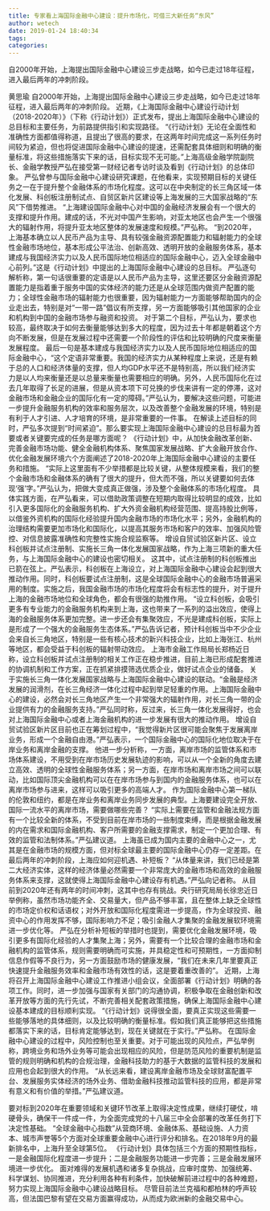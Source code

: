 ```yaml
---
title: 专家看上海国际金融中心建设：提升市场化，可借三大新任务“东风”
author: wetech
date: 2019-01-24 18:40:34
tags: 
categories: 
---
```

自2000年开始，上海提出国际金融中心建设三步走战略，如今已走过18年征程，进入最后两年的冲刺阶段。
<!-- more -->
黄思瑜
自2000年开始，上海提出国际金融中心建设三步走战略，如今已走过18年征程，进入最后两年的冲刺阶段。
近期，《上海国际金融中心建设行动计划（2018-2020年）》（下称《行动计划》）正式发布，提出上海国际金融中心建设的总目标和主要任务，为前路提供指引和实现路径。
“《行动计划》无论在全面性和准确性方面都值得称道，且提出了很高的要求，在这两年时间完成这一系列任务时间较为紧迫，但也将促进国际金融中心建设的提速，还需配套具体细则和明确的衡量标准，将这些措施落实下来的话，目标实现不无可能。”上海高级金融学院副院长、金融学教授严弘在接受第一财经记者专访时谈及看到《行动计划》的总体印象。
严弘曾参与国际金融中心建设研究课题，在他看来，实现预期目标的关键任务之一在于提升整个金融体系的市场化程度。这可以在中央制定的长三角区域一体化发展、科创板注册制试点、自贸区新片区建设等上海发展的三大国家战略的“东风”下借势推进。
“上海建设国际金融中心对中国的金融经济发展会有一个很大的支撑和提升作用。建成的话，不光对中国产生影响，对亚太地区也会产生一个很强大的辐射作用，将提升亚太地区整体的发展速度和规模。”严弘称。
“到2020年，上海基本确立以人民币产品为主导、具有较强金融资源配置能力和辐射能力的全球性金融市场地位，基本形成公平法治、创新高效、透明开放的金融服务体系，基本建成与我国经济实力以及人民币国际地位相适应的国际金融中心，迈入全球金融中心前列。”这是《行动计划》中提出的上海国际金融中心建设的总目标。
严弘逐句解析称，第一句话很重要的定语是以人民币产品为主导，这里还要区分金融资源配置能力是指着重于服务中国的实体经济的能力还是从全球范围内做资产配置的能力；全球性金融市场的辐射能力也很重要，因为辐射能力一方面能够帮助国内的企业走出去，特别是对“一带一路”倡议有所支撑，另一方面能够吸引其他国家的企业和机构到中国的金融市场参与融资和投资。
对于第二个目标，严弘认为，要求也较高，最终取决于如何去衡量能够达到多大的程度，因为过去十年都是朝着这个方向不断发展，但是在发展过程中还需要一个阶段性的评估和比较明确的尺度来衡量发展程度。
最后一句是基本建成与我国经济实力以及人民币国际地位相适应的国际金融中心，“这个定语非常重要。我国的经济实力从某种程度上来说，还是有赖于总的人口和经济体量的支撑，但人均GDP水平还不是特别高，所以我们经济实力是以人均来衡量还是以总量来衡量也需要相应的明确。另外，人民币国际化在过去几年取得了长足的进展，但是从资本项下可兑换的步伐来讲有一定的停滞，这对金融市场和金融企业的国际化有一定的障碍。”严弘认为，要解决这些问题，可能进一步提升金融服务机构的效率和服务层次，以及改善整个金融发展的环境，特别是有利于人才引进、人才培育的环境，是非常重要的一件事。
在解读上述目标的同时，严弘多次提到“时间紧迫”。那么要实现上海国际金融中心建设的总目标最为首要或者关键要完成的任务是哪方面呢？
《行动计划》中，从加快金融改革创新、完善金融市场功能、健全金融机构体系、聚焦国家发展战略、扩大金融开放合作、优化金融发展环境六个方面阐述了2018-2020年上海国际金融中心建设的主要任务和措施。
“实际上这里面有不少举措都是比较关键，从整体规模来看，我们的整个金融市场和金融体系的确有了很大的提升，但大而不强，所以关键要如何去体现‘强’字。”严弘认为，把做大变成真正做强，涉及整个金融体系的市场化程度。
具体实践方面，在严弘看来，可以借助政策调整在短期内取得比较明显的成效，比如引入更多国际化的金融服务机构、扩大外资金融机构经营范围、提高持股比例等，以借鉴外资机构的国际化经验提升国内金融市场的市场化水平；另外，金融机构的治理结构需要更加市场化和国际化，以提高其服务市场和客户的效率、加强风险管控、对信息披露准确性和完整性实施合规监察等。
增设自贸试验区新片区、设立科创板并试点注册制、实施长三角一体化发展国家战略，作为上海三项新的重大任务，与上海国际金融中心的建设也密切相关。
这其中，试点注册制的科创板推出已箭在弦上。严弘表示，科创板在上海设立，对上海国际金融中心建设会起到很大推动作用。同时，科创板要试点注册制，这是全球国际金融中心的金融市场普遍采用的制度。实施之后，我国金融市场的市场化程度将会有标志性的提升，对于提升上海的金融市场地位和全球角色，都会有很强的助推作用。
“设立科创板，会吸引更多有专业能力的金融服务机构来到上海，这也带来了一系列的溢出效应，使得上海的金融服务体系更加完整。进一步还会有集聚效应，不光是建成科创板，实际上是形成了一个强大的金融服务生态体系。”严弘告诉记者，预计科创板当中不少企业会来自长三角地区，特别是一些有核心技术的新兴科技企业，比如上海张江、杭州等地区，都会受益于科创板的辐射带动效应。
上海市金融工作局局长郑杨近日称，设立科创板并试点注册制的相关工作正在稳步推进，目前上海已形成配套推进的协调机制和工作方案，正在抓紧排摸筛选优质企业，做好试点企业的储备。
关于实施长三角一体化发展国家战略与上海国际金融中心建设的联动。“金融是经济发展的润滑剂，在长三角经济一体化过程中起到举足轻重的作用。上海国际金融中心的建设，必然会对长三角地区产生一个非常强大的辐射作用，对长三角一带的企业提供有力的金融服务支持。”严弘同时称，反过来，长三角一体化发展得好，也会对上海国际金融中心或者上海金融机构的进一步发展有很大的推动作用。
增设自贸试验区新片区目前也正在筹划过程中，“我觉得新片区很可能会聚焦于发展离岸业务，形成一个金融自由港。”严弘表示，一个国际金融中心的国际化地位取决于在岸业务和离岸金融的支撑。
他进一步分析称，一方面，离岸市场的监管体系和市场体系建设，不用受到在岸市场历史发展轨迹的影响，可以从一个全新的角度去建立高效、透明的全球性金融服务体系；另一方面，在岸市场和离岸市场之间可以联动，比如国际顶尖金融机构可以在在岸市场参与到国内的金融服务体系，也可以在离岸市场参与进来，这样可以吸引更多的高端人才。
作为国际金融中心第一梯队的伦敦和纽约，都是在岸业务和离岸业务同步发展的典型。上海要建设完全开放、国际一流水平的离岸市场，需要做哪些完善？
“实际上需要在监管和金融法规方面有一个比较全新的体系，不受到目前在岸市场的一些制度束缚，而是根据金融发展的内在需求和国际金融机构、客户所需要的金融支撑需求，制定一个更加合理、有效的监管和法制体系。”严弘建议道。
上海虽已成为国内主要的金融中心之一，尤其是在金融市场的规模方面，但对标全球最主要的国际金融中心仍存一定差距。在最后两年的冲刺阶段，上海应如何迎机遇、补短板？
“从体量来讲，我们已经是第二大经济实体，这样的经济体量必然需要一个非常庞大的金融市场和高效的金融服务体系来支撑，这就使得上海国际金融中心建设存有机遇。”严弘向记者称。
从目前到2020年还有两年的时间冲刺，这其中也存有挑战。央行研究局局长徐忠近日举例称，虽然市场功能齐全、交易量大，但产品不够丰富，且在整体上缺乏全球性的市场定价权和话语权；对外开放和国际化程度需进一步提高，作为全球投资、融资中心的作用发挥不够，国际影响力不足；吸引金融人才集聚的金融发展软环境需进一步优化等。
严弘在分析补短板的举措时也提到，需要优化金融发展环境，吸引更多有国际化经验的人才集聚上海；另外，需要有一个比较合理的金融市场和金融机构的监管体系，规则需要明确而可实施，并具稳定性和可预期性，一方面抑制信息作假等不良行为，另一方面鼓励市场的健康发展，“我们在未来几年里要真正快速提升金融服务效率和金融市场有效性的话，这是要着重改善的”。
近期，上海将召开上海国际金融中心建设工作推进小组会议，全面部署《行动计划》明确的各项工作。同时，进一步加强与国家有关部门的沟通协调，积极争取在金融创新和改革开放等方面的先行先试，不断完善相关配套政策措施，确保上海国际金融中心建设基本建成的目标顺利实现。
“《行动计划》说得很全面，要真正实现这些需要一些能够落地的具体细则，以及比较明确的衡量标准。假如我们真正能够把这些措施都落实下来的话，目标肯定能够达到，现在关键就在于实行。”严弘称。
在国际金融中心建设的过程中，风险控制也至关重要。对于可能出现的风险点，严弘举例称，跨境业务和场外业务等可能会出现相应的风险，但是防范风险的重要机制是监管的规则明确和机构的合规治理，金融科技助力的基于大数据的监管科技的发展和应用也会起到很大的作用。
“从长远来看，建设离岸金融市场及全球财富配置平台、发展服务实体经济的场外业务、借助金融科技推动监管科技的应用，都是非常有意义和有价值的举措。”严弘建议道。
 
 
要对标到2020年在重要领域和关键环节改革上取得决定性成果，继续打硬仗，啃硬骨头，确保干一件成一件，为全面完成党的十八届三中全会部署的改革任务打下决定性基础。
“全球金融中心指数”从营商环境、金融体系、基础设施、人力资本、城市声誉等5个方面对全球重要金融中心进行评分和排名。在2018年9月的最新排名中，上海升至全球第5位。
《行动计划》具体包括三个方面的预期性指标，一是金融国际化程度进一步提升；二是金融服务功能进一步完善；三是金融发展环境进一步优化。
面对难得的发展机遇和诸多复杂挑战，应审时度势、加强统筹、科学谋划、协同推进，充分利用各种有利条件，加快破解前进过程中的各种难题，努力实现上海国际金融中心建设战略目标。
尽管目前法兰克福和都柏林的呼声较高，但法国巴黎有望在交易方面赢得成功，从而成为欧洲新的金融交易中心。
